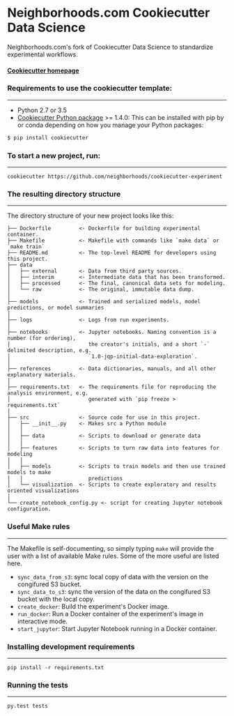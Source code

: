 # Neighborhoods.com Cookiecutter Data Science

Neighborhoods.com's fork of Cookiecutter Data Science to standardize experimental workflows.

#### [Cookiecutter homepage](http://drivendata.github.io/cookiecutter-data-science/)

### Requirements to use the cookiecutter template:
-----------
 - Python 2.7 or 3.5
 - [Cookiecutter Python package](http://cookiecutter.readthedocs.org/en/latest/installation.html) >= 1.4.0: This can be installed with pip by or conda depending on how you manage your Python packages:

``` bash
$ pip install cookiecutter
```

### To start a new project, run:
------------

    cookiecutter https://github.com/neighborhoods/cookiecutter-experiment

### The resulting directory structure
------------

The directory structure of your new project looks like this: 

```
├── Dockerfile         <- Dockerfile for building experimental container.
├── Makefile           <- Makefile with commands like `make data` or `make train`
├── README.md          <- The top-level README for developers using this project.
├── data
│   ├── external       <- Data from third party sources.
│   ├── interim        <- Intermediate data that has been transformed.
│   ├── processed      <- The final, canonical data sets for modeling.
│   └── raw            <- The original, immutable data dump.
│
├── models             <- Trained and serialized models, model predictions, or model summaries
│
├── logs               <- Logs from run experiments.
│
├── notebooks          <- Jupyter notebooks. Naming convention is a number (for ordering),
│                         the creator's initials, and a short `-` delimited description, e.g.
│                         `1.0-jqp-initial-data-exploration`.
│
├── references         <- Data dictionaries, manuals, and all other explanatory materials.
│
├── requirements.txt   <- The requirements file for reproducing the analysis environment, e.g.
│                         generated with `pip freeze > requirements.txt`
│
├── src                <- Source code for use in this project.
│   ├── __init__.py    <- Makes src a Python module
│   │
│   ├── data           <- Scripts to download or generate data
│   │
│   ├── features       <- Scripts to turn raw data into features for modeling
│   │
│   ├── models         <- Scripts to train models and then use trained models to make
│   │                     predictions
│   └── visualization  <- Scripts to create exploratory and results oriented visualizations
│
└── create_notebook_config.py <- script for creating Jupyter notebook configuration.

```

### Useful Make rules
------------

The Makefile is self-documenting, so simply typing `make` will provide the user with a list of
available Make rules. Some of the more useful are listed here.

* `sync_data_from_s3`: sync local copy of data with the version on the congifured S3 bucket.
* `sync_data_to_s3`: sync the version of the data on the congifured S3 bucket with the local copy.
* `create_docker`: Build the experiment's Docker image.
* `run_docker`: Run a Docker container of the experiment's image in interactive mode.
* `start_jupyter`: Start Jupyter Notebook running in a Docker container.

### Installing development requirements
------------

    pip install -r requirements.txt

### Running the tests
------------

    py.test tests
